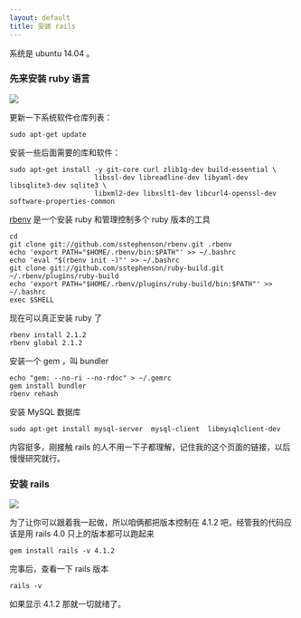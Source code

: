 ```yaml
---
layout: default
title: 安装 rails
---
```


系统是 ubuntu 14.04 。

### 先来安装 ruby 语言


![](http://media.happycasts.net/pic/rails10/ruby.jpefg)

更新一下系统软件仓库列表：

    sudo apt-get update

安装一些后面需要的库和软件：

    sudo apt-get install -y git-core curl zlib1g-dev build-essential \
                         libssl-dev libreadline-dev libyaml-dev libsqlite3-dev sqlite3 \
                         libxml2-dev libxslt1-dev libcurl4-openssl-dev software-properties-common

[rbenv](https://github.com/sstephenson/rbenv) 是一个安装 ruby 和管理控制多个 ruby 版本的工具

    cd
    git clone git://github.com/sstephenson/rbenv.git .rbenv
    echo 'export PATH="$HOME/.rbenv/bin:$PATH"' >> ~/.bashrc
    echo 'eval "$(rbenv init -)"' >> ~/.bashrc
    git clone git://github.com/sstephenson/ruby-build.git ~/.rbenv/plugins/ruby-build
    echo 'export PATH="$HOME/.rbenv/plugins/ruby-build/bin:$PATH"' >> ~/.bashrc
    exec $SHELL

现在可以真正安装 ruby 了

    rbenv install 2.1.2
    rbenv global 2.1.2

安装一个 gem ，叫 bundler

    echo "gem: --no-ri --no-rdoc" > ~/.gemrc
    gem install bundler
    rbenv rehash

安装 MySQL 数据库

    sudo apt-get install mysql-server  mysql-client  libmysqlclient-dev

内容挺多，刚接触 rails 的人不用一下子都理解，记住我的这个页面的链接，以后慢慢研究就行。

### 安装 rails

![](http://media.happycasts.net/pic/rails10/rails.jpeg)

为了让你可以跟着我一起做，所以咱俩都把版本控制在 4.1.2 吧，经管我的代码应该是用 rails 4.0 只上的版本都可以跑起来

    gem install rails -v 4.1.2

完事后，查看一下 rails 版本

    rails -v

如果显示 4.1.2 那就一切就绪了。





